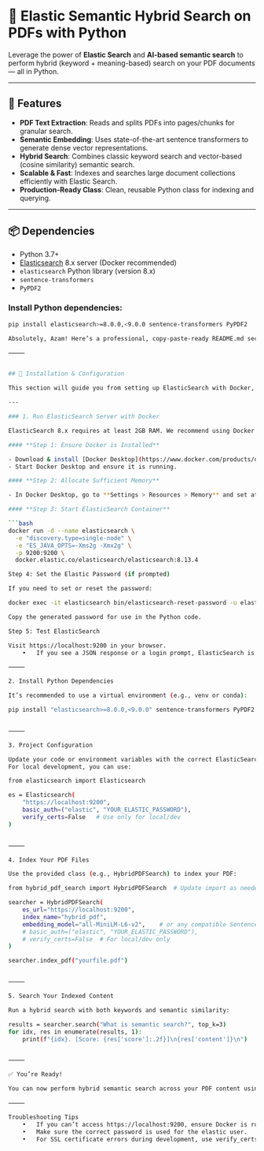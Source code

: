 # 🧠 Elastic Semantic Hybrid Search on PDFs with Python

Leverage the power of **Elastic Search** and **AI-based semantic search** to perform hybrid (keyword + meaning-based) search on your PDF documents — all in Python.

---

## 🚀 Features

- **PDF Text Extraction**: Reads and splits PDFs into pages/chunks for granular search.
- **Semantic Embedding**: Uses state-of-the-art sentence transformers to generate dense vector representations.
- **Hybrid Search**: Combines classic keyword search and vector-based (cosine similarity) semantic search.
- **Scalable & Fast**: Indexes and searches large document collections efficiently with Elastic Search.
- **Production-Ready Class**: Clean, reusable Python class for indexing and querying.

---

## 📦 Dependencies

- Python 3.7+
- [Elasticsearch](https://www.elastic.co/) 8.x server (Docker recommended)
- `elasticsearch` Python library (version 8.x)
- `sentence-transformers`
- `PyPDF2`

### Install Python dependencies:
```bash
pip install elasticsearch>=8.0.0,<9.0.0 sentence-transformers PyPDF2

Absolutely, Azam! Here’s a professional, copy-paste-ready README.md section specifically for Installation & Configuration—from running ElasticSearch with Docker, to installing Python dependencies, to getting your first hybrid search running.

⸻


## 🚀 Installation & Configuration

This section will guide you from setting up ElasticSearch with Docker, to installing dependencies, to indexing your first PDF for hybrid semantic search.

---

### 1. Run ElasticSearch Server with Docker

ElasticSearch 8.x requires at least 2GB RAM. We recommend using Docker for a quick, isolated setup.

#### **Step 1: Ensure Docker is Installed**

- Download & install [Docker Desktop](https://www.docker.com/products/docker-desktop) for your OS (Mac/Windows/Linux).
- Start Docker Desktop and ensure it is running.

#### **Step 2: Allocate Sufficient Memory**

- In Docker Desktop, go to **Settings > Resources > Memory** and set at least **2GB** (3–4GB recommended).

#### **Step 3: Start ElasticSearch Container**

```bash
docker run -d --name elasticsearch \
  -e "discovery.type=single-node" \
  -e "ES_JAVA_OPTS=-Xms2g -Xmx2g" \
  -p 9200:9200 \
  docker.elastic.co/elasticsearch/elasticsearch:8.13.4

Step 4: Set the Elastic Password (if prompted)

If you need to set or reset the password:

docker exec -it elasticsearch bin/elasticsearch-reset-password -u elastic

Copy the generated password for use in the Python code.

Step 5: Test ElasticSearch

Visit https://localhost:9200 in your browser.
	•	If you see a JSON response or a login prompt, ElasticSearch is running!

⸻

2. Install Python Dependencies

It’s recommended to use a virtual environment (e.g., venv or conda):

pip install "elasticsearch>=8.0.0,<9.0.0" sentence-transformers PyPDF2


⸻

3. Project Configuration

Update your code or environment variables with the correct ElasticSearch URL and credentials.
For local development, you can use:

from elasticsearch import Elasticsearch

es = Elasticsearch(
    "https://localhost:9200",
    basic_auth=("elastic", "YOUR_ELASTIC_PASSWORD"),
    verify_certs=False   # Use only for local/dev
)


⸻

4. Index Your PDF Files

Use the provided class (e.g., HybridPDFSearch) to index your PDF:

from hybrid_pdf_search import HybridPDFSearch  # Update import as needed

searcher = HybridPDFSearch(
    es_url="https://localhost:9200",
    index_name="hybrid_pdf",
    embedding_model="all-MiniLM-L6-v2",    # or any compatible SentenceTransformer
    # basic_auth=("elastic", "YOUR_ELASTIC_PASSWORD"),
    # verify_certs=False  # For local/dev only
)

searcher.index_pdf("yourfile.pdf")


⸻

5. Search Your Indexed Content

Run a hybrid search with both keywords and semantic similarity:

results = searcher.search("What is semantic search?", top_k=3)
for idx, res in enumerate(results, 1):
    print(f"{idx}. [Score: {res['score']:.2f}]\n{res['content']}\n")


⸻

✅ You’re Ready!

You can now perform hybrid semantic search across your PDF content using ElasticSearch + Python.

⸻

Troubleshooting Tips
	•	If you can’t access https://localhost:9200, ensure Docker is running and the container is healthy (docker ps -a).
	•	Make sure the correct password is used for the elastic user.
	•	For SSL certificate errors during development, use verify_certs=False in the Python client (never in production!).

